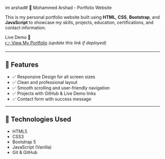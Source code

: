 im arshad# 💼 Mohammed Arshad - Portfolio Website

This is my personal portfolio website built using **HTML**, **CSS**, **Bootstrap**, and **JavaScript** to showcase my skills, projects, education, certifications, and contact information.

Live Demo 🔗  
[👉 View My Portfolio](https://your-deployment-link.vercel.app/) *(update this link if deployed)*

---

## 📌 Features

- ✅ Responsive Design for all screen sizes
- ✅ Clean and professional layout
- ✅ Smooth scrolling and user-friendly navigation
- ✅ Projects with GitHub & Live Demo links
- ✅ Contact form with success message

---

## 🚀 Technologies Used

- HTML5  
- CSS3  
- Bootstrap 5  
- JavaScript (Vanilla)  
- Git & GitHub

